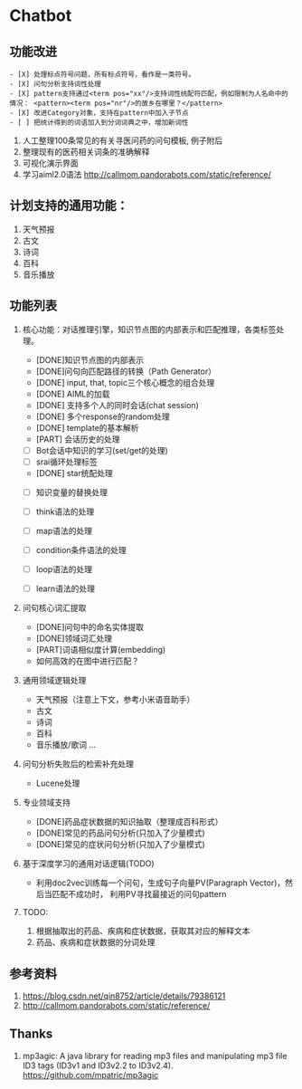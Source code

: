 # Chatbot

## 功能改进
    - [X] 处理标点符号问题，所有标点符号，看作是一类符号。
    - [X] 问句分析支持词性处理
    - [X] pattern支持通过<term pos="xx"/>支持词性统配符匹配，例如限制为人名命中的情况： <pattern><term pos="nr"/>的故乡在哪里？</pattern>
    - [X] 改进Category对象，支持在pattern中加入子节点
    - [ ] 把统计得到的词语加入到分词词典之中，增加新词性

1. 人工整理100条常见的有关寻医问药的问句模板, 例子附后
2. 整理现有的医药相关词条的准确解释
3. 可视化演示界面
4. 学习aiml2.0语法 http://callmom.pandorabots.com/static/reference/

## 计划支持的通用功能：

1. 天气预报
1. 古文
1. 诗词
1. 百科
1. 音乐播放

## 功能列表
1. 核心功能：对话推理引擎，知识节点图的内部表示和匹配推理，各类标签处理。
    - [DONE]知识节点图的内部表示
    - [DONE]问句向匹配路径的转换（Path Generator）
    - [DONE] input, that, topic三个核心概念的组合处理
    - [DONE] AIML的加载
    - [DONE] 支持多个人的同时会话(chat session)
    - [DONE] 多个response的random处理
    - [DONE] template的基本解析
    - [PART] 会话历史的处理
    - [ ] Bot会话中知识的学习(set/get的处理)
    - [ ] srai循环处理标签
    - [DONE] star统配处理
    - [ ] 知识变量的替换处理
    - [ ] think语法的处理
    - [ ] map语法的处理
    - [ ] condition条件语法的处理
    - [ ] loop语法的处理
    - [ ] learn语法的处理


2. 问句核心词汇提取
    - [DONE]问句中的命名实体提取
    - [DONE]领域词汇处理
    - [PART]词语相似度计算(embedding)
    - 如何高效的在图中进行匹配？

3. 通用领域逻辑处理
    - 天气预报（注意上下文，参考小米语音助手）
    - 古文
    - 诗词
    - 百科
    - 音乐播放/歌词 ...

4. 问句分析失败后的检索补充处理
    - Lucene处理 

5. 专业领域支持
    - [DONE]药品症状数据的知识抽取（整理成百科形式）
    - [DONE]常见的药品问句分析(只加入了少量模式)
    - [DONE]常见的症状问句分析(只加入了少量模式)


6. 基于深度学习的通用对话逻辑(TODO)
    - 利用doc2vec训练每一个问句，生成句子向量PV(Paragraph Vector)，然后当匹配不成功时，
    利用PV寻找最接近的问句pattern
    
    
7. TODO:
   1. 根据抽取出的药品、疾病和症状数据，获取其对应的解释文本
   2. 药品、疾病和症状数据的分词处理 

## 参考资料

1. https://blog.csdn.net/qin8752/article/details/79386121
2. http://callmom.pandorabots.com/static/reference/

## Thanks

1. mp3agic: 
   A java library for reading mp3 files and manipulating mp3 file ID3 tags (ID3v1 and ID3v2.2 to
   		ID3v2.4). https://github.com/mpatric/mp3agic
   		
   		
   		